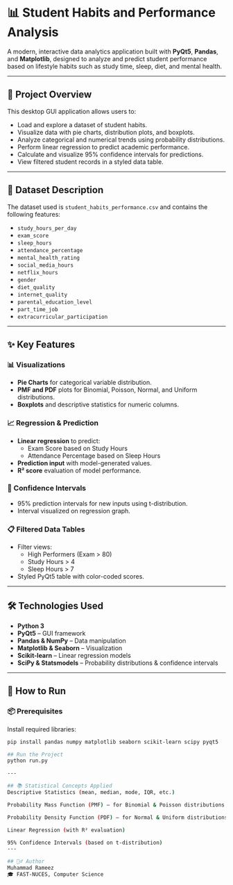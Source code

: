 # 📊 Student Habits and Performance Analysis

A modern, interactive data analytics application built with **PyQt5**, **Pandas**, and **Matplotlib**, designed to analyze and predict student performance based on lifestyle habits such as study time, sleep, diet, and mental health.

---

## 🧠 Project Overview

This desktop GUI application allows users to:
- Load and explore a dataset of student habits.
- Visualize data with pie charts, distribution plots, and boxplots.
- Analyze categorical and numerical trends using probability distributions.
- Perform linear regression to predict academic performance.
- Calculate and visualize 95% confidence intervals for predictions.
- View filtered student records in a styled data table.

---

## 📁 Dataset Description

The dataset used is `student_habits_performance.csv` and contains the following features:

- `study_hours_per_day`
- `exam_score`
- `sleep_hours`
- `attendance_percentage`
- `mental_health_rating`
- `social_media_hours`
- `netflix_hours`
- `gender`
- `diet_quality`
- `internet_quality`
- `parental_education_level`
- `part_time_job`
- `extracurricular_participation`

---

## ✨ Key Features

### 📊 Visualizations
- **Pie Charts** for categorical variable distribution.
- **PMF and PDF** plots for Binomial, Poisson, Normal, and Uniform distributions.
- **Boxplots** and descriptive statistics for numeric columns.

### 📈 Regression & Prediction
- **Linear regression** to predict:
  - Exam Score based on Study Hours
  - Attendance Percentage based on Sleep Hours
- **Prediction input** with model-generated values.
- **R² score** evaluation of model performance.

### 🎯 Confidence Intervals
- 95% prediction intervals for new inputs using t-distribution.
- Interval visualized on regression graph.

### 📋 Filtered Data Tables
- Filter views:
  - High Performers (Exam > 80)
  - Study Hours > 4
  - Sleep Hours > 7
- Styled PyQt5 table with color-coded scores.

---

## 🛠️ Technologies Used

- **Python 3**
- **PyQt5** – GUI framework
- **Pandas & NumPy** – Data manipulation
- **Matplotlib & Seaborn** – Visualization
- **Scikit-learn** – Linear regression models
- **SciPy & Statsmodels** – Probability distributions & confidence intervals

---

## 🚀 How to Run

### 📦 Prerequisites

Install required libraries:
```bash
pip install pandas numpy matplotlib seaborn scikit-learn scipy pyqt5

## Run the Project
python run.py

---

## 📚 Statistical Concepts Applied
Descriptive Statistics (mean, median, mode, IQR, etc.)

Probability Mass Function (PMF) – for Binomial & Poisson distributions

Probability Density Function (PDF) – for Normal & Uniform distributions

Linear Regression (with R² evaluation)

95% Confidence Intervals (based on t-distribution)
---

## 🙋‍♂️ Author
Muhammad Rameez
🎓 FAST-NUCES, Computer Science
